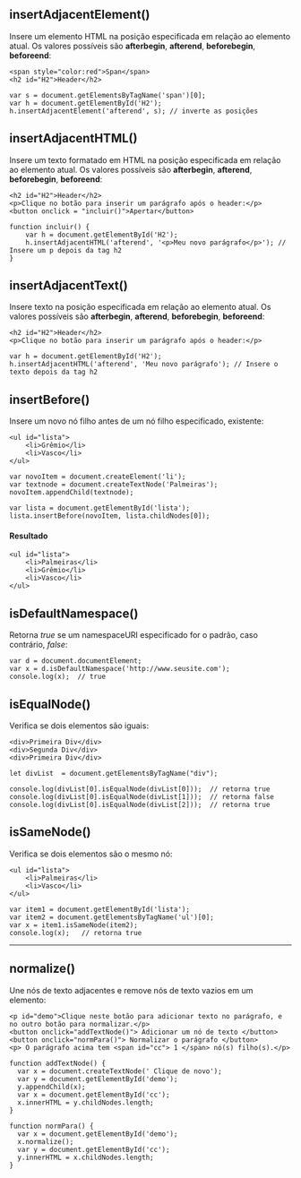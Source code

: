 ## insertAdjacentElement()
Insere um elemento HTML na posição especificada em relação ao elemento atual. Os valores possíveis são **afterbegin**, **afterend**, **beforebegin**, **beforeend**:

    <span style="color:red">Span</span>
    <h2 id="H2">Header</h2>

    var s = document.getElementsByTagName('span')[0];
    var h = document.getElementById('H2');
    h.insertAdjacentElement('afterend', s); // inverte as posições

## insertAdjacentHTML()
Insere um texto formatado em HTML na posição especificada em relação ao elemento atual. Os valores possíveis são **afterbegin**, **afterend**, **beforebegin**, **beforeend**:

    <h2 id="H2">Header</h2>
    <p>Clique no botão para inserir um parágrafo após o header:</p>
    <button onclick = "incluir()">Apertar</button>
    
    function incluir() {
        var h = document.getElementById('H2');
        h.insertAdjacentHTML('afterend', '<p>Meu novo parágrafo</p>'); // Insere um p depois da tag h2
    }


## insertAdjacentText()
Insere texto na posição especificada em relação ao elemento atual. Os valores possíveis são **afterbegin**, **afterend**, **beforebegin**, **beforeend**:

    <h2 id="H2">Header</h2>
    <p>Clique no botão para inserir um parágrafo após o header:</p>
    
    var h = document.getElementById('H2');
    h.insertAdjacentHTML('afterend', 'Meu novo parágrafo'); // Insere o texto depois da tag h2


## insertBefore()
Insere um novo nó filho antes de um nó filho especificado, existente:

    <ul id="lista">
        <li>Grêmio</li>
        <li>Vasco</li>
    </ul>

    var novoItem = document.createElement('li');
    var textnode = document.createTextNode('Palmeiras');
    novoItem.appendChild(textnode);

    var lista = document.getElementById('lista');
    lista.insertBefore(novoItem, lista.childNodes[0]);

#### Resultado

    <ul id="lista">
        <li>Palmeiras</li>
        <li>Grêmio</li>
        <li>Vasco</li>
    </ul>

## isDefaultNamespace()
Retorna *true* se um namespaceURI especificado for o padrão, caso contrário, *false*:

    var d = document.documentElement;
    var x = d.isDefaultNamespace('http://www.seusite.com'); 
    console.log(x);  // true 

## isEqualNode()
Verifica se dois elementos são iguais:
    
    <div>Primeira Div</div>
    <div>Segunda Div</div>
    <div>Primeira Div</div>
    
    let divList  = document.getElementsByTagName("div");

    console.log(divList[0].isEqualNode(divList[0]));  // retorna true
    console.log(divList[0].isEqualNode(divList[1]));  // retorna false
    console.log(divList[0].isEqualNode(divList[2]));  // retorna true

## isSameNode()
Verifica se dois elementos são o mesmo nó:

    <ul id="lista">
        <li>Palmeiras</li>
        <li>Vasco</li>
    </ul>

    var item1 = document.getElementById('lista');
    var item2 = document.getElementsByTagName('ul')[0];
    var x = item1.isSameNode(item2);
    console.log(x);   // retorna true

---

## normalize()
Une nós de texto adjacentes e remove nós de texto vazios em um elemento:

    <p id="demo">Clique neste botão para adicionar texto no parágrafo, e no outro botão para normalizar.</p>
    <button onclick="addTextNode()"> Adicionar um nó de texto </button>
    <button onclick="normPara()"> Normalizar o parágrafo </button>
    <p> O parágrafo acima tem <span id="cc"> 1 </span> nó(s) filho(s).</p>
    
    function addTextNode() {
      var x = document.createTextNode(' Clique de novo');
      var y = document.getElementById('demo');
      y.appendChild(x);
      var x = document.getElementById('cc');
      x.innerHTML = y.childNodes.length;
    }

    function normPara() {
      var x = document.getElementById('demo');  
      x.normalize();
      var y = document.getElementById('cc');
      y.innerHTML = x.childNodes.length;
    }
